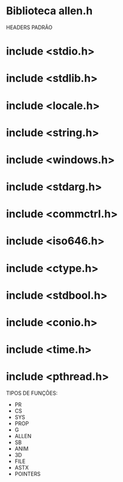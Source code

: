 # Biblioteca allen.h

HEADERS PADRÃO
# include <stdio.h>
# include <stdlib.h>
# include <locale.h>
# include <string.h>
# include <windows.h>
# include <stdarg.h>
# include <commctrl.h>
# include <iso646.h>
# include <ctype.h>
# include <stdbool.h>
# include <conio.h>
# include <time.h>
# include <pthread.h>

TIPOS DE FUNÇÕES:
- PR 
- CS 
- SYS
- PROP
- G
- ALLEN
- SB
- ANIM
- 3D
- FILE
- ASTX
- POINTERS

